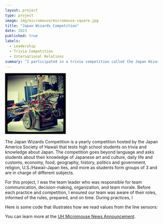 ```yaml
---
layout: project
type: project
image: img/micromouse/micromouse-square.jpg
title: "Japan Wizards Competition"
date: 2023
published: true
labels:
  - Leadership
  - Trivia Competition
  - International Relations
summary: "I participated in a trivia competition called the Japan Wizards Competition and served as the Team Captain at Kapolei High School. We won the Dr. Leinweber Award, which gave us an all-paid-for trip to Japan. "
---
```


<div class="text-center p-4">
  <img width="200px" src="../img/micromouse/micromouse-robot.png" class="img-thumbnail" >

</div>

The Japan Wizards Competition is a yearly competition hosted by the Japan America Society of Hawaii that tests high school students on trivia and knowledge about Japan. The competition goes beyond language and asks students about their knowledge of Japanese art and culture, daily life and customs, economy, food, geography, history, politics and government, religion, U.S./Hawaii-Japan ties, and more as students form groups of 3 and are in charge of different subjects. 

For this project, I was the team leader who was responsible for team communication, decision-making, organization, and team morale. Before each practice and competition, I ensured our team was aware of their roles, informed of the rules, prepared, and on time. During practices, I 

Here is some code that illustrates how we read values from the line sensors:



You can learn more at the [UH Micromouse News Announcement](https://manoa.hawaii.edu/news/article.php?aId=2857).

